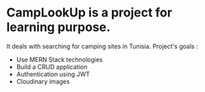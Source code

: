 # CampLookUp is a project for learning purpose.
It deals with searching for camping sites in Tunisia.
Project's goals :
- Use MERN Stack technologies
- Build a CRUD application
- Authentication using JWT
- Cloudinary images
